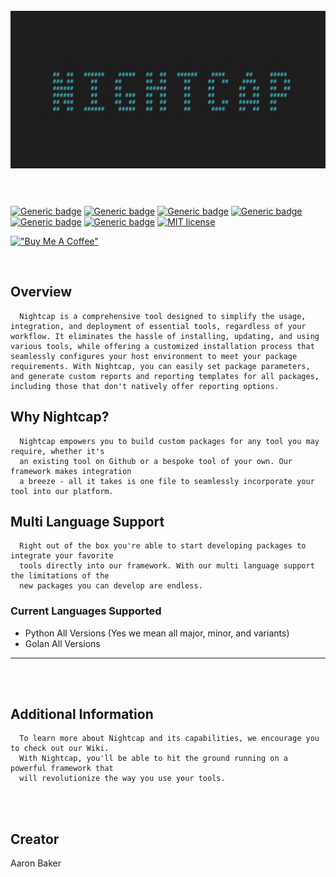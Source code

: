 <span style="background:black">
<h1 align="center">
  <br>
  <a href="https://github.com/abaker2010/NightCAP"><img src="./images/banner.png" alt="NightCAP"></a>
  <br>
  <br>
</h1>

[![Generic badge](https://img.shields.io/badge/Python-3.8-blue.svg)](https://www.python.org/downloads/release/python-373/)
[![Generic badge](https://img.shields.io/badge/build-passing-GREEN.svg)]()
[![Generic badge](https://img.shields.io/badge/version-1.0-GREEN.svg)]()
[![Generic badge](https://img.shields.io/badge/Build-MacOS/Linux-GREEN.svg)]()
[![Generic badge](<https://img.shields.io/badge/Build-Windows(Testing)-yellow.svg>)]()
[![Generic badge](https://img.shields.io/badge/wiki-in_progress-yellow.svg)](https://github.com/abaker2010/nightcap/wiki)
[![MIT license](https://img.shields.io/badge/License-MIT-blue.svg)](https://github.com/abaker2010/nightcap/blob/master/LICENSE)

[!["Buy Me A Coffee"](https://www.buymeacoffee.com/assets/img/custom_images/orange_img.png)](https://www.buymeacoffee.com/abaker2010)

</br>

## Overview

```
  Nightcap is a comprehensive tool designed to simplify the usage, integration, and deployment of essential tools, regardless of your workflow. It eliminates the hassle of installing, updating, and using various tools, while offering a customized installation process that seamlessly configures your host environment to meet your package requirements. With Nightcap, you can easily set package parameters, and generate custom reports and reporting templates for all packages, including those that don't natively offer reporting options.
```

## Why Nightcap?

```
  Nightcap empowers you to build custom packages for any tool you may require, whether it's
  an existing tool on Github or a bespoke tool of your own. Our framework makes integration
  a breeze - all it takes is one file to seamlessly incorporate your tool into our platform.
```

## Multi Language Support

```
  Right out of the box you're able to start developing packages to integrate your favorite
  tools directly into our framework. With our multi language support the limitations of the
  new packages you can develop are endless.
```

### Current Languages Supported

- Python All Versions (Yes we mean all major, minor, and variants)
- Golan All Versions

---

</br>
</br>

## Additional Information

```
  To learn more about Nightcap and its capabilities, we encourage you to check out our Wiki.
  With Nightcap, you'll be able to hit the ground running on a powerful framework that
  will revolutionize the way you use your tools.
```

</br>
</br>

## Creator

Aaron Baker
</span>
